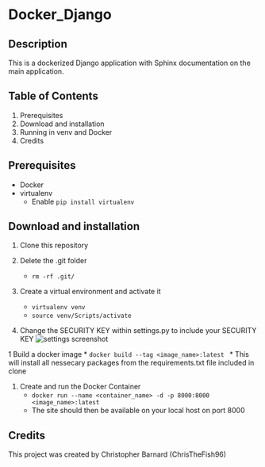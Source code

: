 # Docker_Django

## Description
This is a dockerized Django application with Sphinx documentation on the main application.

## Table of Contents
1. Prerequisites
1. Download and installation
1. Running in venv and Docker
1. Credits

## Prerequisites
* Docker
* virtualenv
   * Enable `pip install virtualenv`

## Download and installation
1. Clone this repository

1. Delete the .git folder
    * `rm -rf .git/`
 
1. Create a virtual environment and activate it
    * `virtualenv venv`
    * `source venv/Scripts/activate`
 
1. Change the SECURITY KEY within settings.py to include your SECURITY KEY
    ![settings screenshot](https://user-images.githubusercontent.com/125367266/230436180-d162aea2-9a9a-499b-b74f-c1fb3310d3e4.JPG)
  
1 Build a docker image
    * `docker build --tag <image_name>:latest `
    * This will install all nessecary packages from the requirements.txt file included in clone

1. Create and run the Docker Container
    * `docker run --name <container_name> -d -p 8000:8000 <image_name>:latest`
    * The site should then be available on your local host on port 8000
 
## Credits
This project was created by Christopher Barnard (ChrisTheFish96)
